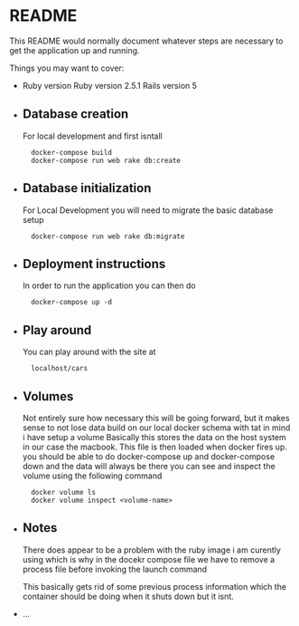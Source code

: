 # README

This README would normally document whatever steps are necessary to get the
application up and running.

Things you may want to cover:

* Ruby version 
    Ruby version 2.5.1
    Rails version 5




* Database creation
    -
    For local development and first isntall
    
        docker-compose build
        docker-compose run web rake db:create

* Database initialization
    -
    For Local Development  you will need to migrate the basic database setup
        
        docker-compose run web rake db:migrate 


* Deployment instructions
    -
    In order to run the application you can then do
    
        docker-compose up -d
        
        
* Play around
    -
    You can play around with the site at 
        
        localhost/cars

* Volumes
    -
    Not entirely sure how necessary this will be going forward, but it makes sense 
    to not lose data build on our local docker schema with tat in mind i have setup a volume
    Basically this stores the data on the host system in our case the macbook.  This file is then loaded
    when docker fires up.
    you should be able to do docker-compose up and docker-compose down and the data will always be there
    you can see and inspect the volume using the following command
    
        docker volume ls
        docker volume inspect <volume-name>
   
    
    
    
        
       
        
* Notes
    -
    There does appear to be a problem with the  ruby image i am curently using
    which is why in the docekr compose file we have to remove
    a process file before invoking the launch command
    
    This basically gets rid of some previous process information which the 
    container should be doing when it shuts down but it isnt.
    
    
    
            

* ...
